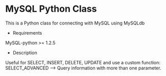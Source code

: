MySQL Python Class
===========

This is a Python class for connecting with MySQL using MySQLdb

- Requirements

MySQL-python >= 1.2.5

- Description

Useful for SELECT, INSERT, DELETE, UPDATE and use a custom function: SELECT_ADVANCED --> Query information with more than one parameter.
